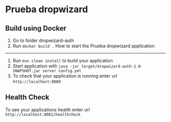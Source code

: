 # Prueba dropwizard
Build using Docker
---
1. Go to folder dropwizard-auth
2. Run `docker build .`
How to start the Prueba dropwizard application
---

1. Run `mvn clean install` to build your application
2. Start application with `java -jar target/dropwizard-auth-1.0-SNAPSHOT.jar server config.yml`
3. To check that your application is running enter url `http://localhost:8080`

Health Check
---

To see your applications health enter url `http://localhost:8081/healthcheck`
